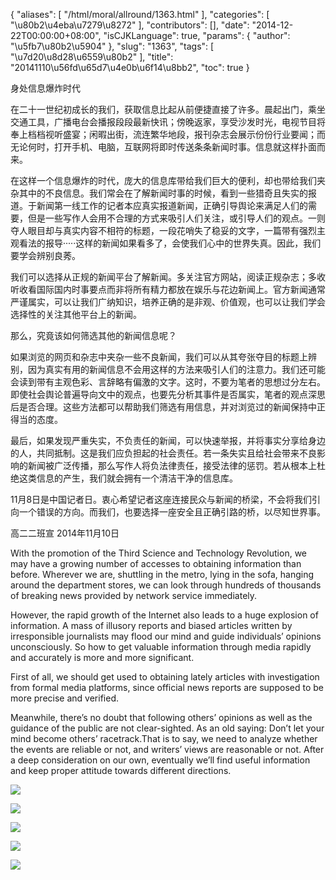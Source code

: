 {
    "aliases": [
        "/html/moral/allround/1363.html"
    ],
    "categories": [
        "\u80b2\u4eba\u7279\u8272"
    ],
    "contributors": [],
    "date": "2014-12-22T00:00:00+08:00",
    "isCJKLanguage": true,
    "params": {
        "author": "\u5fb7\u80b2\u5904"
    },
    "slug": "1363",
    "tags": [
        "\u7d20\u8d28\u6559\u80b2"
    ],
    "title": "20141110\u56fd\u65d7\u4e0b\u6f14\u8bb2",
    "toc": true
}

身处信息爆炸时代




在二十一世纪初成长的我们，获取信息比起从前便捷直接了许多。晨起出门，乘坐交通工具，广播电台会播报段段最新快讯；傍晚返家，享受沙发时光，电视节目将奉上档档视听盛宴；闲暇出街，流连繁华地段，报刊杂志会展示份份行业要闻；而无论何时，打开手机、电脑，互联网将即时传送条条新闻时事。信息就这样扑面而来。




在这样一个信息爆炸的时代，庞大的信息库带给我们巨大的便利，却也带给我们夹杂其中的不良信息。我们常会在了解新闻时事的时候，看到一些猎奇且失实的报道。于新闻第一线工作的记者本应真实报道新闻，正确引导舆论来满足人们的需要，但是一些写作人会用不合理的方式来吸引人们关注，或引导人们的观点。一则夺人眼目却与真实内容不相符的标题，一段花哨失了稳妥的文字，一篇带有强烈主观看法的报导·····这样的新闻如果看多了，会使我们心中的世界失真。因此，我们要学会辨别良莠。




我们可以选择从正规的新闻平台了解新闻。多关注官方网站，阅读正规杂志；多收听收看国际国内时事要点而非将所有精力都放在娱乐与花边新闻上。官方新闻通常严谨属实，可以让我们广纳知识，培养正确的是非观、价值观，也可以让我们学会选择性的关注其他平台上的新闻。




那么，究竟该如何筛选其他的新闻信息呢？




如果浏览的网页和杂志中夹杂一些不良新闻，我们可以从其夸张夺目的标题上辨别，因为真实有用的新闻信息不会用这样的方法来吸引人们的注意力。我们还可能会读到带有主观色彩、言辞略有偏激的文字。这时，不要为笔者的思想过分左右。即使社会舆论普遍导向文中的观点，也要先分析其事件是否属实，笔者的观点深思后是否合理。这些方法都可以帮助我们筛选有用信息，并对浏览过的新闻保持中正得当的态度。




最后，如果发现严重失实，不负责任的新闻，可以快速举报，并将事实分享给身边的人，共同抵制。这是我们应负担起的社会责任。若一条失实且给社会带来不良影响的新闻被广泛传播，那么写作人将负法律责任，接受法律的惩罚。若从根本上杜绝这类信息的产生，我们就会拥有一个清洁干净的信息库。




11月8日是中国记者日。衷心希望记者这座连接民众与新闻的桥梁，不会将我们引向一个错误的方向。而我们，也要选择一座安全且正确引路的桥，以尽知世界事。




高二二班宣 2014年11月10日




  











With the
promotion of the Third Science and Technology Revolution, we may have a growing
number of accesses to obtaining information than before. Wherever we are,
shuttling in the metro, lying in the sofa, hanging around the department
stores, we can look through hundreds of thousands of breaking news provided by
network service immediately.




However, the
rapid growth of the Internet also leads to a huge explosion of information. A
mass of illusory reports and biased articles written by irresponsible
journalists may flood our mind and guide individuals’ opinions unconsciously.
So how to get valuable information through media rapidly and accurately is more
and more significant.




First of all, we
should get used to obtaining lately articles with investigation from formal
media platforms, since official news reports are supposed to be more precise
and verified.




Meanwhile,
there’s no doubt that following others’ opinions as well as the guidance of the
public are not clear-sighted. As an old saying: Don’t let your mind become
others’ racetrack.That is to say, we need to analyze whether the events are
reliable or not, and writers’ views are reasonable or not. After a deep
consideration on our own, eventually we’ll find useful information and keep
proper attitude towards different directions. 




![](https://cdn.tfls.online/mirror/full/f3149e7426c930a2028ebaf7acb6f92530c58cbd.jpg)




![](https://cdn.tfls.online/mirror/full/ba5624b459d5f7c933084b51f4ab6d3eccc2061d.jpg)




![](https://cdn.tfls.online/mirror/full/2f4a2c79d06b1a3777f985689e6adbe78634a944.jpg)




![](https://cdn.tfls.online/mirror/full/25f421e7c7f315957f7bc2fcb88b5ea19f0a74ee.jpg)




![](https://cdn.tfls.online/mirror/full/eca1662e08bc0bc4c977ac7255aa5e0dd5eac60f.jpg)


